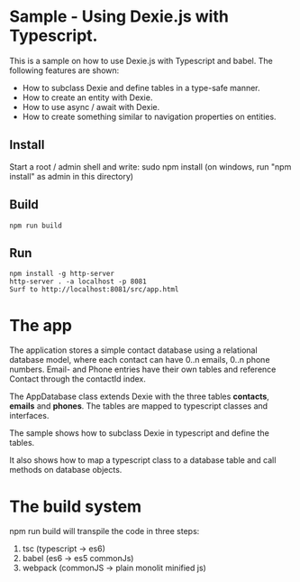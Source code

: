 ﻿# Sample - Using Dexie.js with Typescript.

This is a sample on how to use Dexie.js with Typescript and babel. The following features are shown:

* How to subclass Dexie and define tables in a type-safe manner.
* How to create an entity with Dexie.
* How to use async / await with Dexie.
* How to create something similar to navigation properties on entities.

## Install
Start a root / admin shell and write:
sudo npm install  (on windows, run "npm install" as admin in this directory)

## Build
```
npm run build
```

## Run
```
npm install -g http-server
http-server . -a localhost -p 8081
Surf to http://localhost:8081/src/app.html
```

# The app
The application stores a simple contact database using a relational database model, where each contact can have
0..n emails, 0..n phone numbers. Email- and Phone entries have their own tables and reference Contact through
the contactId index.

The AppDatabase class extends Dexie with the three tables **contacts**, **emails** and **phones**.
The tables are mapped to typescript classes and interfaces.

The sample shows how to subclass Dexie in typescript and define the tables.

It also shows how to map a typescript class to a database table and call methods on database objects.

# The build system
npm run build will transpile the code in three steps:
1. tsc      (typescript -&gt; es6)
2. babel    (es6 -&gt; es5 commonJs)
3. webpack  (commonJS -&gt; plain monolit minified js)
